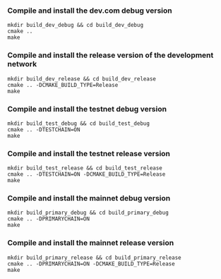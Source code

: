 

### Compile and install the dev.com debug version

```
mkdir build_dev_debug && cd build_dev_debug
cmake .. 
make
```

### Compile and install the release version of the development network

```
mkdir build_dev_release && cd build_dev_release
cmake .. -DCMAKE_BUILD_TYPE=Release
make
```

### Compile and install the testnet debug version

```
mkdir build_test_debug && cd build_test_debug
cmake .. -DTESTCHAIN=ON
make
```

### Compile and install the testnet release version

```
mkdir build_test_release && cd build_test_release
cmake .. -DTESTCHAIN=ON -DCMAKE_BUILD_TYPE=Release
make
```

### Compile and install the mainnet debug version

```
mkdir build_primary_debug && cd build_primary_debug
cmake .. -DPRIMARYCHAIN=ON 
make
```

### Compile and install the mainnet release version

```
mkdir build_primary_release && cd build_primary_release
cmake .. -DPRIMARYCHAIN=ON -DCMAKE_BUILD_TYPE=Release
make
```
